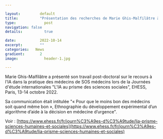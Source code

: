 ```yaml
---

layout:			default
title:  		"Présentation des recherches de Marie Ghis-Malfilâtre à l'EHESS"
type:			  post
navigation: false
details:		  true

date:   		2022-10-14
excerpt: 		""
categories:   News
gradient: 		2
image: 			  header-1.jpg

---
```


Marie Ghis-Malfilâtre a présenté son travail post-doctoral sur le recours à l'IA dans la pratique des médecins de SOS médecins lors de la
Journées d'étude internationales "L'IA au prisme des sciences sociales", EHESS, Paris, 13-14 octobre 2022.

Sa communication était intitulée "« Pour que le moins bon des médecins soit quand même bon »,
Ethnographie du développement expérimental d’un algorithme d’aide à la décision en médecine d’urgence".

Voir : [https://www.ehess.fr/fr/journ%C3%A9es-d%C3%A9tude/lia-prisme-sciences-humaines-et-sociales](https://www.ehess.fr/fr/journ%C3%A9es-d%C3%A9tude/lia-prisme-sciences-humaines-et-sociales)
